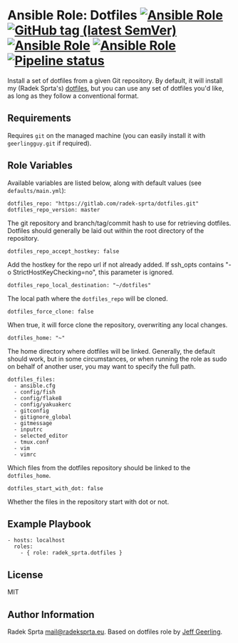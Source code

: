 # Ansible Role: Dotfiles [![Ansible Role](https://img.shields.io/ansible/role/projectId)](https://galaxy.ansible.com/radek_sprta/dotfiles) [![GitHub tag (latest SemVer)](https://img.shields.io/github/v/tag/radek-sprta/ansible-role-dotfiles)](https://gitlab.com/radek-sprta/ansible-role-dotfiles/-/tags) [![Ansible Role](https://img.shields.io/ansible/role/d/projectId)](https://galaxy.ansible.com/radek_sprta/dotfiles) [![Ansible Role](https://img.shields.io/ansible/quality/projectId)](https://galaxy.ansible.com/radek_sprta/dotfiles) [![Pipeline status](https://gitlab.com/radek-sprta/ansible-role-dotfiles/badges/master/pipeline.svg)](https://gitlab.com/radek-sprta/ansible-role-dotfiles/commits/master)

Install a set of dotfiles from a given Git repository. By default, it will install my (Radek Sprta's) [dotfiles](https://github.com/radek-sprta/dotfiles), but you can use any set of dotfiles you'd like, as long as they follow a conventional format.

## Requirements

Requires `git` on the managed machine (you can easily install it with `geerlingguy.git` if required).

## Role Variables

Available variables are listed below, along with default values (see `defaults/main.yml`):

    dotfiles_repo: "https://gitlab.com/radek-sprta/dotfiles.git"
    dotfiles_repo_version: master

The git repository and branch/tag/commit hash to use for retrieving dotfiles. Dotfiles should generally be laid out within the root directory of the repository.

    dotfiles_repo_accept_hostkey: false

Add the hostkey for the repo url if not already added. If ssh_opts contains "-o StrictHostKeyChecking=no", this parameter is ignored.

    dotfiles_repo_local_destination: "~/dotfiles"

The local path where the `dotfiles_repo` will be cloned.

    dotfiles_force_clone: false

When true, it will force clone the repository, overwriting any local changes.

    dotfiles_home: "~"

The home directory where dotfiles will be linked. Generally, the default should work, but in some circumstances, or when running the role as sudo on behalf of another user, you may want to specify the full path.

    dotfiles_files:
      - ansible.cfg
      - config/fish
      - config/flake8
      - config/yakuakerc
      - gitconfig
      - gitignore_global
      - gitmessage
      - inputrc
      - selected_editor
      - tmux.conf
      - vim
      - vimrc

Which files from the dotfiles repository should be linked to the `dotfiles_home`.

    dotfiles_start_with_dot: false

Whether the files in the repository start with dot or not.

## Example Playbook

    - hosts: localhost
      roles:
        - { role: radek_sprta.dotfiles }

## License

MIT

## Author Information

Radek Sprta <mail@radeksprta.eu>. Based on dotfiles role by [Jeff Geerling](https://www.jeffgeerling.com/).
